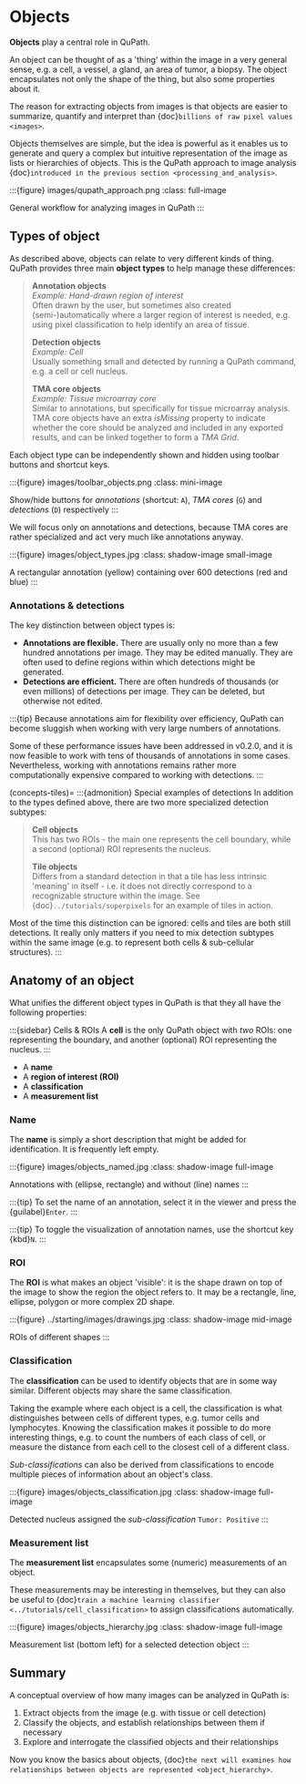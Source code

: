 # Objects

**Objects** play a central role in QuPath.

An object can be thought of as a 'thing' within the image in a very general sense, e.g. a cell, a vessel, a gland, an area of tumor, a biopsy.
The object encapsulates not only the shape of the thing, but also some properties about it.

The reason for extracting objects from images is that objects are easier to summarize, quantify and interpret than {doc}`billions of raw pixel values <images>`.

Objects themselves are simple, but the idea is powerful as it enables us to generate and query a complex but intuitive representation of the image as lists or hierarchies of objects.
This is the QuPath approach to image analysis {doc}`introduced in the previous section <processing_and_analysis>`.

:::{figure} images/qupath_approach.png
:class: full-image

General workflow for analyzing images in QuPath
:::

## Types of object

As described above, objects can relate to very different kinds of thing.
QuPath provides three main **object types** to help manage these differences:

> **Annotation objects** <br />
> *Example: Hand-drawn region of interest* <br />
> Often drawn by the user, but sometimes also created (semi-)automatically where a larger region of interest is needed, e.g. using pixel classification to help identify an area of tissue.
>
> **Detection objects** <br />
> *Example: Cell* <br />
> Usually something small and detected by running a QuPath command, e.g. a cell or cell nucleus.
>
> **TMA core objects** <br />
> *Example: Tissue microarray core* <br />
> Similar to annotations, but specifically for tissue microarray analysis.
> TMA core objects have an extra *isMissing* property to indicate whether the core should be analyzed and included in any exported results, and can be linked together to form a *TMA Grid*.

Each object type can be independently shown and hidden using toolbar buttons and shortcut keys.

:::{figure} images/toolbar_objects.png
:class: mini-image

Show/hide buttons for *annotations* (shortcut: `A`), *TMA cores* (`G`) and *detections* (`D`) respectively
:::

We will focus only on annotations and detections, because TMA cores are rather specialized and act very much like annotations anyway.

:::{figure} images/object_types.jpg
:class: shadow-image small-image

A rectangular annotation (yellow) containing over 600 detections (red and blue)
:::

### Annotations & detections

The key distinction between object types is:

- **Annotations are flexible.**
  There are usually only no more than a few hundred annotations per image.
  They may be edited manually.
  They are often used to define regions within which detections might be generated.
- **Detections are efficient.**
  There are often hundreds of thousands (or even millions) of detections per image.
  They can be deleted, but otherwise not edited.

:::{tip}
Because annotations aim for flexibility over efficiency, QuPath can become sluggish when working with very large numbers of annotations.

Some of these performance issues have been addressed in v0.2.0, and it is now feasible to work with tens of thousands of annotations in some cases.
Nevertheless, working with annotations remains rather more computationally expensive compared to working with detections.
:::

(concepts-tiles)=
:::{admonition} Special examples of detections
In addition to the types defined above, there are two more specialized detection subtypes:

> **Cell objects** <br />
> This has two ROIs - the main one represents the cell boundary, while a second (optional) ROI represents the nucleus.
>
>
> **Tile objects** <br />
> Differs from a standard detection in that a tile has less intrinsic 'meaning' in itself - i.e. it does not directly correspond to a recognizable structure within the image.
> See {doc}`../tutorials/superpixels` for an example of tiles in action.

Most of the time this distinction can be ignored: cells and tiles are both still detections.
It really only matters if you need to mix detection subtypes within the same image (e.g. to represent both cells & sub-cellular structures).
:::

## Anatomy of an object

What unifies the different object types in QuPath is that they all have the following properties:

:::{sidebar} Cells & ROIs
A **cell** is the only QuPath object with *two* ROIs: one representing the boundary, and another (optional) ROI representing the nucleus.
:::

- A **name**
- A **region of interest (ROI)**
- A **classification**
- A **measurement list**

### Name

The **name** is simply a short description that might be added for identification.
It is frequently left empty.

:::{figure} images/objects_named.jpg
:class: shadow-image full-image

Annotations with (ellipse, rectangle) and without (line) names
:::

:::{tip}
To set the name of an annotation, select it in the viewer and press the {guilabel}`Enter`.
:::

:::{tip}
To toggle the visualization of annotation names, use the shortcut key {kbd}`N`.
:::

### ROI

The **ROI** is what makes an object 'visible': it is the shape drawn on top of the image to show the region the object refers to.
It may be a rectangle, line, ellipse, polygon or more complex 2D shape.

:::{figure} ../starting/images/drawings.jpg
:class: shadow-image mid-image

ROIs of different shapes
:::

### Classification

The **classification** can be used to identify objects that are in some way similar.
Different objects may share the same classification.

Taking the example where each object is a cell, the classification is what distinguishes between cells of different types, e.g. tumor cells and lymphocytes.
Knowing the classification makes it possible to do more interesting things, e.g. to count the numbers of each class of cell, or measure the distance from each cell to the closest cell of a different class.

*Sub-classifications* can also be derived from classifications to encode multiple pieces of information about an object's class.

:::{figure} images/objects_classification.jpg
:class: shadow-image full-image

Detected nucleus assigned the *sub-classification* `Tumor: Positive`
:::

### Measurement list

The **measurement list** encapsulates some (numeric) measurements of an object.

These measurements may be interesting in themselves, but they can also be useful to {doc}`train a machine learning classifier <../tutorials/cell_classification>` to assign classifications automatically.

:::{figure} images/objects_hierarchy.jpg
:class: shadow-image full-image

Measurement list (bottom left) for a selected detection object
:::

## Summary

A conceptual overview of how many images can be analyzed in QuPath is:

1. Extract objects from the image (e.g. with tissue or cell detection)
2. Classify the objects, and establish relationships between them if necessary
3. Explore and interrogate the classified objects and their relationships

Now you know the basics about objects, {doc}`the next will examines how relationships between objects are represented <object_hierarchy>`.
